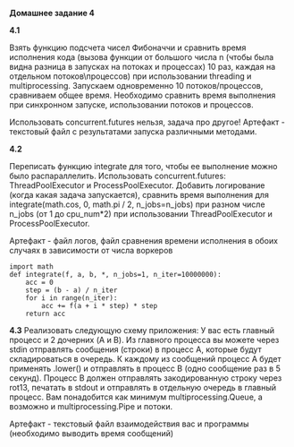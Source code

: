 **Домашнее задание 4**

**4.1**

Взять функцию подсчета чисел Фибоначчи и сравнить время исполнения кода (вызова функции от большого числа n (чтобы была видна разница в запусках на потоках и процессах) 10 раз, каждая на отдельном потоков\процессов) при использовании threading и multiprocessing. Запускаем одновременно 10 потоков/процессов, сравниваем общее время.
Необходимо сравнить время выполнения при синхронном запуске, использовании потоков и процессов. 

Использовать concurrent.futures нельзя, задача про другое!
Артефакт - текстовый файл с результатами запуска различными методами.


**4.2**

Переписать функцию integrate для того, чтобы ее выполнение можно было распараллелить. Использовать concurrent.futures: ThreadPoolExecutor и ProcessPoolExecutor.  Добавить логирование (когда какая задача запускается), сравнить время выполнения для integrate(math.cos, 0, math.pi / 2, n_jobs=n_jobs) при разном числе n_jobs (от 1 до cpu_num*2) при использовании ThreadPoolExecutor и ProcessPoolExecutor. 

Артефакт - файл логов, файл сравнения времени исполнения в обоих случаях в зависимости от числа воркеров

```
import math
def integrate(f, a, b, *, n_jobs=1, n_iter=10000000):
    acc = 0
    step = (b - a) / n_iter
    for i in range(n_iter):
        acc += f(a + i * step) * step
    return acc
```

**4.3**
Реализовать следующую схему приложения:
У вас есть главный процесс и 2 дочерних (A и B). Из главного процесса вы можете через stdin отправлять сообщения (строки) в процесс A, которые будут складироваться в очередь. К каждому из сообщений процесс A будет применять .lower() и отправлять в процесс B (одно сообщение раз в 5 секунд). Процесс B должен отправлять закодированную строку через rot13, печатать в stdout и отправлять в отдельную очередь в главный процесс.
Вам понадобится как минимум multiprocessing.Queue, а возможно и  multiprocessing.Pipe и потоки.

Артефакт - текстовый файл взаимодействия вас и программы (необходимо выводить время сообщений)

